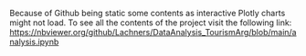 Because of Github being static some contents as interactive Plotly charts might not load. To see all the contents of the project visit the following link:
https://nbviewer.org/github/Lachners/DataAnalysis_TourismArg/blob/main/analysis.ipynb

